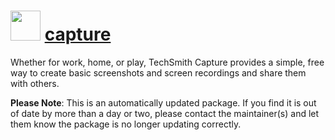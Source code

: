 ﻿# <img src="https://rawcdn.githack.com/virtualex-itv/chocolatey-packages/6cef9a6af703e8bfd5fb695d54413dee46e49cc8/icons/capture.png" width="48" height="48"/> [capture](https://chocolatey.org/packages/capture)

Whether for work, home, or play, TechSmith Capture provides a simple, free way to create basic screenshots and screen recordings and share them with others.

**Please Note**: This is an automatically updated package. If you find it is
out of date by more than a day or two, please contact the maintainer(s) and
let them know the package is no longer updating correctly.
